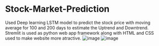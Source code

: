 # Stock-Market-Prediction
Used Deep learning LSTM model to predict the stock price with moving average for 100 and 200 days to estimate the Uptrend and Downtrend. Stremlit is used as python web app framework along with HTML and CSS used to make website more atractive.
![image](https://github.com/Harshkate2124/Stock-Market-Prediction/assets/106866593/58a0cbe7-303b-487c-8bef-557aaaab0fc0)
![image](https://github.com/Harshkate2124/Stock-Market-Prediction/assets/106866593/73ad86aa-ab86-469d-8ccb-e7e249c78d28)

